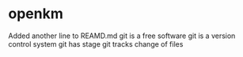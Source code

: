 # openkm
Added another line to REAMD.md
git is a free software
git is a version control system
git has stage
git tracks change of files

